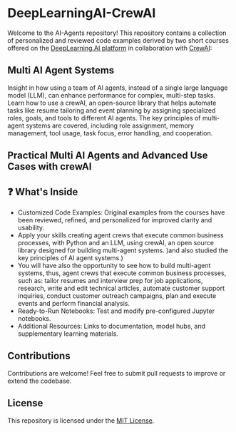 # DeepLearningAI-CrewAI

Welcome to the AI-Agents repository! This repository contains  a collection of personalized  and reviewed code examples derived by two short courses offered on the [DeepLearning.AI platform](https://www.deeplearning.ai/) in collaboration with [CrewAI](https://www.crewai.com/):

## Multi AI Agent Systems  
Insight in how using a team of AI agents, instead of a single large language model (LLM), can enhance performance for complex, multi-step tasks. Learn how to use a crewAI, an open-source library that helps automate tasks like resume tailoring and event planning by assigning specialized roles, goals, and tools to different AI agents. The key principles of multi-agent systems are covered, including role assignment, memory management, tool usage, task focus, error handling, and cooperation.

## Practical Multi AI Agents and Advanced Use Cases with crewAI


## ❓ What's Inside
  - Customized Code Examples: Original examples from the courses have been reviewed, refined, and personalized for improved clarity and usability.
  - Apply your skills creating agent crews that execute common business processes, with Python and an LLM, using crewAI, an open source library designed for building multi-agent systems. )and also studied the key principles of AI agent systems.)
 - You will have also the opportunity to see how to build multi-agent systems, thus,  agent crews that execute common business processes, such as: tailor resumes and interview prep for job applications, research, write and edit technical articles, automate customer support inquiries, conduct customer outreach campaigns, plan and execute events and perform financial analysis.  
  - Ready-to-Run Notebooks: Test and modify pre-configured Jupyter notebooks.
  - Additional Resources: Links to documentation, model hubs, and supplementary learning materials.

 
## Contributions  
Contributions are welcome! Feel free to submit pull requests to improve or extend the codebase.

## License  
This repository is licensed under the [MIT License](https://opensource.org/license/MIT).




